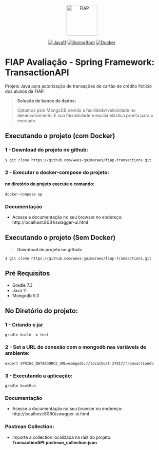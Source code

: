 <div align="center">
<a href="https://www.fiap.com.br" target="_blank">
    <img src="https://www.fiap.com.br/wp-content/themes/fiap2016/images/mobile/mba/vitrine/mba-logo.png" height="100px" alt="FIAP" class="center"/>
</a>

[![Java11](https://img.shields.io/badge/devel-Java-brightgreen)](https://docs.oracle.com/en/java/javase/11)
[![SpringBoot](https://img.shields.io/badge/framework-SpringBoot-brightgreen)](https://docs.spring.io/spring-boot/docs/current/reference/htmlsingle)
[![Docker](https://img.shields.io/badge/container-Docker-brightgreen)](https://www.docker.com)
</div>

# FIAP Avaliação - Spring Framework: TransactionAPI


Projeto Java para autorização de transações de cartão de crédito fictício dos alunos da FIAP.

> **Solução de banco de dados:**
> 
> Optamos pelo MongoDB devido a facilidade/velocidade no desenvolvimento.
> E sua flexibilidade e escala elástica pronta para o mercado.

## Executando o projeto (com Docker)

### 1 - Download do projeto no github:

  ```
  $ git clone https://github.com/wees-guimaraes/fiap-transactions.git
  ```

### 2 - Executar o docker-compose do projeto:
#### no diretório do projeto execute o comando:

  ~~~shell
  docker-compose up 
 ~~~

### Documentação
- Acesse a documentação no seu browser no endereço:
http://localhost:8081/swagger-ui.html


## Executando o projeto (Sem Docker)

> **Download do projeto no github:**

  ```
  $ git clone https://github.com/wees-guimaraes/fiap-transactions.git
  ```

## Pré Requisitos

- Gradle 7.3
- Java 11
- Mongodb 5.0

## No Diretório do projeto:

### 1 - Criando o jar

    gradle build -x test

### 2 - Set a URL de conexão com o mongodb nas variáveis de ambiente:

    export SPRING_DATASOURCE_URL=mongodb://localhost:27017/transactiondb


### 3 - Executando a aplicação:

    gradle bootRun


### Documentação
- Acesse a documentação no seu browser no endereço:
  http://localhost:8080/swagger-ui.html

### Postman Collection:
 - Importe a collection localizada na raiz do projeto: **TransactionAPI.postman_collection.json**